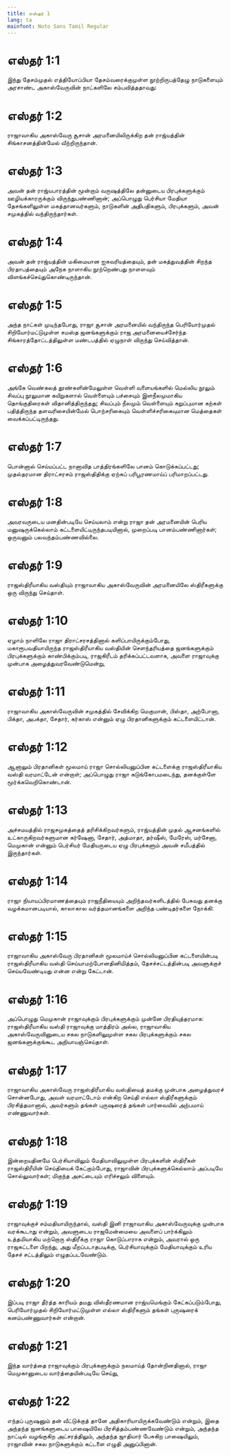 ```yaml
---
title: எஸ்தர் 1
lang: ta
mainfont: Noto Sans Tamil Regular
---
```


# எஸ்தர் 1:1

இந்து தேசம்முதல் எத்தியோப்பியா தேசம்வரைக்குமுள்ள நூற்றிருபத்தேழு நாடுகளையும் அரசாண்ட அகாஸ்வேருவின் நாட்களிலே சம்பவித்ததாவது:

# எஸ்தர் 1:2

ராஜாவாகிய அகாஸ்வேரு சூசான் அரமனையிலிருக்கிற தன் ராஜ்யத்தின் சிங்காசனத்தின்மேல் வீற்றிருந்தான்.

# எஸ்தர் 1:3

அவன் தன் ராஜ்யபாரத்தின் மூன்றாம் வருஷத்திலே தன்னுடைய பிரபுக்களுக்கும் ஊழியக்காரருக்கும் விருந்துபண்ணினான்; அப்பொழுது பெர்சியா மேதியா தேசங்களிலுள்ள மகத்தானவர்களும், நாடுகளின் அதிபதிகளும், பிரபுக்களும், அவன் சமுகத்தில் வந்திருந்தார்கள்.

# எஸ்தர் 1:4

அவன் தன் ராஜ்யத்தின் மகிமையான ஐசுவரியத்தையும், தன் மகத்துவத்தின் சிறந்த பிரதாபத்தையும் அநேக நாளாகிய நூற்றெண்பது நாளளவும் விளங்கச்செய்துகொண்டிருந்தான்.

# எஸ்தர் 1:5

அந்த நாட்கள் முடிந்தபோது, ராஜா சூசான் அரமனையில் வந்திருந்த பெரியோர்முதல் சிறியோர்மட்டுமுள்ள சமஸ்த ஜனங்களுக்கும் ராஜ அரமனையைச்சேர்ந்த சிங்காரத்தோட்டத்திலுள்ள மண்டபத்தில் ஏழுநாள் விருந்து செய்வித்தான்.

# எஸ்தர் 1:6

அங்கே வெண்கலத் தூண்களின்மேலுள்ள வெள்ளி வளையங்களில் மெல்லிய நூலும் சிவப்பு நூலுமான கயிறுகளால் வெள்ளையும் பச்சையும் இளநீலமுமாகிய தொங்குதிரைகள் விதானித்திருந்தது; சிவப்பும் நீலமும் வெள்ளையும் கறுப்புமான கற்கள் பதித்திருந்த தளவரிசையின்மேல் பொற்சரிகையும் வெள்ளிச்சரிகையுமான மெத்தைகள் வைக்கப்பட்டிருந்தது.

# எஸ்தர் 1:7

பொன்னால் செய்யப்பட்ட நானாவித பாத்திரங்களிலே பானம் கொடுக்கப்பட்டது; முதல்தரமான திராட்சரசம் ராஜஸ்திதிக்கு ஏற்கப் பரிபூரணமாய்ப் பரிமாறப்பட்டது.

# எஸ்தர் 1:8

அவரவருடைய மனதின்படியே செய்யலாம் என்று ராஜா தன் அரமனையின் பெரிய மனுஷருக்கெல்லாம் கட்டளையிட்டிருந்தபடியினால், முறைப்படி பானம்பண்ணினார்கள்; ஒருவனும் பலவந்தம்பண்ணவில்லை.

# எஸ்தர் 1:9

ராஜஸ்திரீயாகிய வஸ்தியும் ராஜாவாகிய அகாஸ்வேருவின் அரமனையிலே ஸ்திரீகளுக்கு ஒரு விருந்து செய்தாள்.

# எஸ்தர் 1:10

ஏழாம் நாளிலே ராஜா திராட்சரசத்தினால் களிப்பாயிருக்கும்போது, மகாரூபவதியாயிருந்த ராஜஸ்திரீயாகிய வஸ்தியின் செளந்தரியத்தை ஜனங்களுக்கும் பிரபுக்களுக்கும் காண்பிக்கும்படி, ராஜகிரீடம் தரிக்கப்பட்டவளாக, அவளை ராஜாவுக்கு முன்பாக அழைத்துவரவேண்டுமென்று,

# எஸ்தர் 1:11

ராஜாவாகிய அகாஸ்வேருவின் சமுகத்தில் சேவிக்கிற மெகுமான், பிஸ்தா, அற்போனா, பிக்தா, அபக்தா, சேதார், கர்காஸ் என்னும் ஏழு பிரதானிகளுக்கும் கட்டளையிட்டான்.

# எஸ்தர் 1:12

ஆனாலும் பிரதானிகள் மூலமாய் ராஜா சொல்லியனுப்பின கட்டளைக்கு ராஜஸ்திரீயாகிய வஸ்தி வரமாட்டேன் என்றாள்; அப்பொழுது ராஜா கடுங்கோபமடைந்து, தனக்குள்ளே மூர்க்கவெறிகொண்டான்.

# எஸ்தர் 1:13

அச்சமயத்தில் ராஜசமுகத்தைத் தரிசிக்கிறவர்களும், ராஜ்யத்தின் முதல் ஆசனங்களில் உட்காருகிறவர்களுமான கர்ஷேனா, சேதார், அத்மாதா, தர்ஷீஸ், மேரேஸ், மர்சேனா, மெமுகான் என்னும் பெர்சியர் மேதியருடைய ஏழு பிரபுக்களும் அவன் சமீபத்தில் இருந்தார்கள்.

# எஸ்தர் 1:14

ராஜா நியாயப்பிரமாணத்தையும் ராஜநீதியையும் அறிந்தவர்களிடத்தில் பேசுவது தனக்கு வழக்கமானபடியால், காலாகால வர்த்தமானங்களை அறிந்த பண்டிதர்களை நோக்கி:

# எஸ்தர் 1:15

ராஜாவாகிய அகாஸ்வேரு பிரதானிகள் மூலமாய்ச் சொல்லியனுப்பின கட்டளையின்படி ராஜஸ்திரீயாகிய வஸ்தி செய்யாமற்போனதினிமித்தம், தேசச்சட்டத்தின்படி அவளுக்குச் செய்யவேண்டியது என்ன என்று கேட்டான்.

# எஸ்தர் 1:16

அப்பொழுது மெமுகான் ராஜாவுக்கும் பிரபுக்களுக்கும் முன்னே பிரதியுத்தரமாக: ராஜஸ்திரீயாகிய வஸ்தி ராஜாவுக்கு மாத்திரம் அல்ல, ராஜாவாகிய அகாஸ்வேருவினுடைய சகல நாடுகளிலுமுள்ள சகல பிரபுக்களுக்கும் சகல ஜனங்களுக்குங்கூட அநியாயஞ்செய்தாள்.

# எஸ்தர் 1:17

ராஜாவாகிய அகாஸ்வேரு ராஜஸ்திரீயாகிய வஸ்தியைத் தமக்கு முன்பாக அழைத்துவரச் சொன்னபோது, அவள் வரமாட்டோம் என்கிற செய்தி எல்லா ஸ்திரீகளுக்கும் பிரசித்தமானால், அவர்களும் தங்கள் புருஷரைத் தங்கள் பார்வையில் அற்பமாய் எண்ணுவார்கள்.

# எஸ்தர் 1:18

இன்றையதினமே பெர்சியாவிலும் மேதியாவிலுமுள்ள பிரபுக்களின் ஸ்திரீகள் ராஜஸ்திரீயின் செய்தியைக் கேட்கும்போது, ராஜாவின் பிரபுக்களுக்கெல்லாம் அப்படியே சொல்லுவார்கள்; மிகுந்த அசட்டையும் எரிச்சலும் விளையும்.

# எஸ்தர் 1:19

ராஜாவுக்குச் சம்மதியாயிருந்தால், வஸ்தி இனி ராஜாவாகிய அகாஸ்வேருவுக்கு முன்பாக வரக்கூடாது என்றும், அவளுடைய ராஜமேன்மையை அவளைப் பார்க்கிலும் உத்தமியாகிய மற்றொரு ஸ்திரீக்கு ராஜா கொடுப்பாராக என்றும், அவரால் ஒரு ராஜகட்டளை பிறந்து, அது மீறப்படாதபடிக்கு, பெர்சியாவுக்கும் மேதியாவுக்கும் உரிய தேசச் சட்டத்திலும் எழுதப்படவேண்டும்.

# எஸ்தர் 1:20

இப்படி ராஜா தீர்த்த காரியம் தமது விஸ்தீரணமான ராஜ்யமெங்கும் கேட்கப்படும்போது, பெரியோர்முதல் சிறியோர்மட்டுமுள்ள எல்லா ஸ்திரீகளும் தங்கள் புருஷரைக் கனம்பண்ணுவார்கள் என்றான்.

# எஸ்தர் 1:21

இந்த வார்த்தை ராஜாவுக்கும் பிரபுக்களுக்கும் நலமாய்த் தோன்றினதினால், ராஜா மெமுகானுடைய வார்த்தையின்படியே செய்து,

# எஸ்தர் 1:22

எந்தப் புருஷனும் தன் வீட்டுக்குத் தானே அதிகாரியாயிருக்கவேண்டும் என்றும், இதை அந்தந்த ஜனங்களுடைய பாஷையிலே பிரசித்தம்பண்ணவேண்டும் என்றும், அந்தந்த நாட்டில் வழங்குகிற அட்சரத்திலும், அந்தந்த ஜாதியார் பேசுகிற பாஷையிலும், ராஜாவின் சகல நாடுகளுக்கும் கட்டளை எழுதி அனுப்பினான்.

